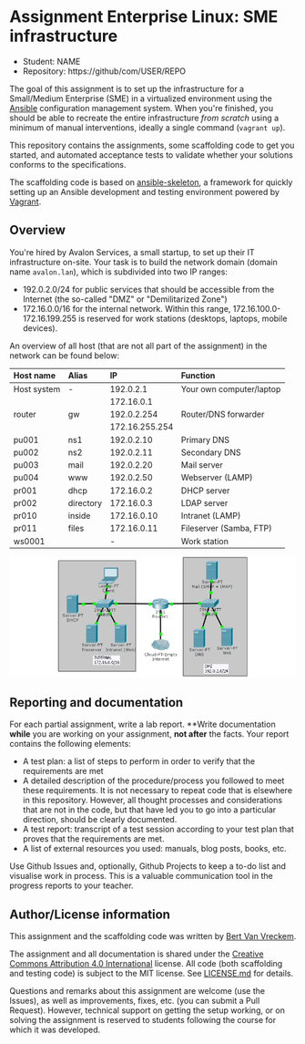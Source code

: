 # Assignment Enterprise Linux: SME infrastructure

- Student: NAME
- Repository: https://github/com/USER/REPO

The goal of this assignment is to set up the infrastructure for a Small/Medium Enterprise (SME) in a virtualized environment using the [Ansible](https://ansible.com/) configuration management system. When you're finished, you should be able to recreate the entire infrastructure *from scratch* using a minimum of manual interventions, ideally a single command (`vagrant up`).

This repository contains the assignments, some scaffolding code to get you started, and automated acceptance tests to validate whether your solutions conforms to the specifications.

The scaffolding code is based on [ansible-skeleton](https://github.com/bertvv/ansible-skeleton), a framework for quickly setting up an Ansible development and testing environment powered by [Vagrant](https://vagrantup.com).

## Overview

You're hired by Avalon Services, a small startup, to set up their IT infrastructure on-site. Your task is to build the network domain (domain name `avalon.lan`), which is subdivided into two IP ranges:

- 192.0.2.0/24 for public services that should be accessible from the Internet (the so-called "DMZ" or "Demilitarized Zone")
- 172.16.0.0/16 for the internal network. Within this range, 172.16.100.0-172.16.199.255 is reserved for work stations (desktops, laptops, mobile devices).

An overview of all host (that are not all part of the assignment) in the network can be found below:

| Host name   | Alias     | IP             | Function                 |
| :---        | :---      | :---           | :---                     |
| Host system | -         | 192.0.2.1      | Your own computer/laptop |
|             |           | 172.16.0.1     |                          |
| router      | gw        | 192.0.2.254    | Router/DNS forwarder     |
|             |           | 172.16.255.254 |                          |
| pu001       | ns1       | 192.0.2.10     | Primary DNS              |
| pu002       | ns2       | 192.0.2.11     | Secondary DNS            |
| pu003       | mail      | 192.0.2.20     | Mail server              |
| pu004       | www       | 192.0.2.50     | Webserver (LAMP)         |
| pr001       | dhcp      | 172.16.0.2     | DHCP server              |
| pr002       | directory | 172.16.0.3     | LDAP server              |
| pr010       | inside    | 172.16.0.10    | Intranet (LAMP)          |
| pr011       | files     | 172.16.0.11    | Fileserver (Samba, FTP)  |
| ws0001      |           | -              | Work station             |

![Diagram of the network to be set up](assignment/avalon-network.png)


## Reporting and documentation

For each partial assignment, write a lab report. **Write documentation **while** you are working on your assignment, **not after** the facts. Your report contains the following elements:

- A test plan: a list of steps to perform in order to verify that the requirements are met
- A detailed description of the procedure/process you followed to meet these requirements. It is not necessary to repeat code that is elsewhere in this repository. However, all thought processes and considerations that are not in the code, but that have led you to go into a particular direction, should be clearly documented.
- A test report: transcript of a test session according to your test plan that proves that the requirements are met.
- A list of external resources you used: manuals, blog posts, books, etc.

Use Github Issues and, optionally, Github Projects to keep a to-do list and visualise work in process. This is a valuable communication tool in the progress reports to your teacher.

## Author/License information

This assignment and the scaffolding code was written by [Bert Van Vreckem](https://github.com/bertvv/).

The assignment and all documentation is shared under the [Creative Commons Attribution 4.0 International](http://creativecommons.org/licenses/by/4.0/) license. All code (both scaffolding and testing code) is subject to the MIT license. See [LICENSE.md](LICENSE.md) for details.

Questions and remarks about this assignment are welcome (use the Issues), as well as improvements, fixes, etc. (you can submit a Pull Request). However, technical support on getting the setup working, or on solving the assignment is reserved to students following the course for which it was developed.

